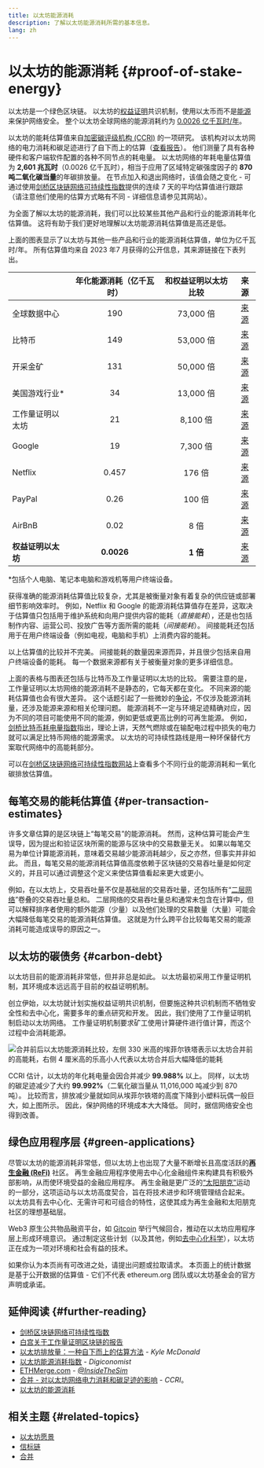 ```yaml
---
title: 以太坊能源消耗
description: 了解以太坊能源消耗所需的基本信息。
lang: zh
---
```


# 以太坊的能源消耗 {#proof-of-stake-energy}

以太坊是一个绿色区块链。 以太坊的[权益证明](/developers/docs/consensus-mechanisms/pos)共识机制，使用以太币而不是[能源](/developers/docs/consensus-mechanisms/pow)来保护网络安全。 整个以太坊全球网络的能源消耗约为 [0.0026 亿千瓦时/年](https://carbon-ratings.com/eth-report-2022)。

以太坊的能耗估算值来自[加密碳评级机构 (CCRI)](https://carbon-ratings.com) 的一项研究。 该机构对以太坊网络的电力消耗和碳足迹进行了自下而上的估算（[查看报告](https://carbon-ratings.com/eth-report-2022)）。 他们测量了具有各种硬件和客户端软件配置的各种不同节点的耗电量。 以太坊网络的年耗电量估算值为 **2,601 兆瓦时**（0.0026 亿千瓦时），相当于应用了区域特定碳强度因子的 **870 吨二氧化碳当量**的年碳排放量。 在节点加入和退出网络时，该值会随之变化 - 可通过使用[剑桥区块链网络可持续性指数](https://ccaf.io/cbnsi/ethereum)提供的连续 7 天的平均估算值进行跟踪（请注意他们使用的估算方式略有不同 - 详细信息请参见其网站）。

为全面了解以太坊的能源消耗，我们可以比较某些其他产品和行业的能源消耗年化估算值。 这将有助于我们更好地理解以太坊能源消耗估算值是高还是低。

<EnergyConsumptionChart />

上面的图表显示了以太坊与其他一些产品和行业的能源消耗估算值，单位为亿千瓦时/年。 所有估算值均来自 2023 年7 月获得的公开信息，其来源链接在下表列出。

|             | 年化能源消耗（亿千瓦时） | 和权益证明以太坊比较 |                                                                                      来源                                                                                       |
|:----------- |:------------:|:----------:|:-----------------------------------------------------------------------------------------------------------------------------------------------------------------------------:|
| 全球数据中心      |     190      |  73,000 倍  |                                    [来源](https://www.iea.org/commentaries/data-centres-and-energy-from-global-headlines-to-local-headaches)                                    |
| 比特币         |     149      |  53,000 倍  |                                                                 [来源](https://ccaf.io/cbnsi/cbeci/comparisons)                                                                 |
| 开采金矿        |     131      |  50,000 倍  |                                                                 [来源](https://ccaf.io/cbnsi/cbeci/comparisons)                                                                 |
| 美国游戏行业\*  |      34      |  13,000 倍  |                 [来源](https://www.researchgate.net/publication/336909520_Toward_Greener_Gaming_Estimating_National_Energy_Use_and_Energy_Efficiency_Potential)                 |
| 工作量证明以太坊    |      21      |  8,100 倍   |                                                                    [来源](https://ccaf.io/cbnsi/ethereum/1)                                                                     |
| Google      |      19      |  7,300 倍   |                                           [来源](https://www.gstatic.com/gumdrop/sustainability/google-2022-environmental-report.pdf)                                           |
| Netflix     |    0.457     |   176 倍    | [来源](https://assets.ctfassets.net/4cd45et68cgf/7B2bKCqkXDfHLadrjrNWD8/e44583e5b288bdf61e8bf3d7f8562884/2021_US_EN_Netflix_EnvironmentalSocialGovernanceReport-2021_Final.pdf) |
| PayPal      |     0.26     |   100 倍    |                                  [来源](https://s202.q4cdn.com/805890769/files/doc_downloads/global-impact/CDP_Climate_Change_PayPal-(1).pdf)                                   |
| AirBnB      |     0.02     |    8 倍     |                               [来源](https://s26.q4cdn.com/656283129/files/doc_downloads/governance_doc_updated/Airbnb-ESG-Factsheet-(Final).pdf)                               |
| **权益证明以太坊** |  **0.0026**  |  **1 倍**   |                                                               [来源](https://carbon-ratings.com/eth-report-2022)                                                                |

\*包括个人电脑、笔记本电脑和游戏机等用户终端设备。

获得准确的能源消耗估算值比较复杂，尤其是被衡量对象有着复杂的供应链或部署细节影响效率时。 例如，Netflix 和 Google 的能源消耗估算值存在差异，这取决于估算值只包括用于维护系统和向用户提供内容的能耗（_直接能耗_），还是也包括制作内容、运营公司、投放广告等方面所需的能耗（_间接能耗_）。 间接能耗还包括用于在用户终端设备（例如电视，电脑和手机）上消费内容的能耗。

以上估算值的比较并不完美。 间接能耗的数量因来源而异，并且很少包括来自用户终端设备的能耗。 每一个数据来源都有关于被衡量对象的更多详细信息。

上面的表格与图表还包括与比特币及工作量证明以太坊的比较。 需要注意的是，工作量证明以太坊网络的能源消耗不是静态的，它每天都在变化。 不同来源的能耗估算值也会有很大差异。 这个话题引起了一些微妙的[争论](https://www.coindesk.com/business/2020/05/19/the-last-word-on-bitcoins-energy-consumption/)，不仅涉及能源消耗量，还涉及能源来源和相关伦理问题。 能源消耗不一定与环境足迹精确对应，因为不同的项目可能使用不同的能源，例如更低或更高比例的可再生能源。 例如，[剑桥比特币耗电量指数](https://ccaf.io/cbnsi/cbeci/comparisons)指出，理论上讲，天然气燃除或在输配电过程中损失的电力就可以满足比特币网络的能源需求。 以太坊的可持续性路线是用一种环保替代方案取代网络中的高能耗部分。

可以在[剑桥区块链网络可持续性指数网站](https://ccaf.io/cbnsi/ethereum)上查看多个不同行业的能源消耗和一氧化碳排放估算值。

## 每笔交易的能耗估算值 {#per-transaction-estimates}

许多文章估算的是区块链上“每笔交易”的能源消耗。 然而，这种估算可能会产生误导，因为提出和验证区块所需的能源与区块中的交易数量无关。 如果以每笔交易为单位计算能源消耗，意味着交易越少能源消耗越少，反之亦然，但事实并非如此。 而且，每笔交易的能源消耗估算值高度依赖于区块链的交易吞吐量是如何定义的，并且可以通过调整这个定义来使估算值看起来更大或更小。

例如，在以太坊上，交易吞吐量不仅是基础层的交易吞吐量，还包括所有“[二层网络](/layer-2/)”卷叠的交易吞吐量总和。 二层网络的交易吞吐量总和通常未包含在计算中，但可以解释排序者使用的额外能源（少量）以及他们处理的交易数量（大量）可能会大幅降低每笔交易的能源消耗估算值。 这就是为什么跨平台比较每笔交易的能源消耗可能造成误导的原因之一。

## 以太坊的碳债务 {#carbon-debt}

以太坊目前的能源消耗非常低，但并非总是如此。 以太坊最初采用工作量证明机制，其环境成本远远高于目前的权益证明机制。

创立伊始，以太坊就计划实施权益证明共识机制，但要施这种共识机制而不牺牲安全性和去中心化，需要多年的重点研究和开发。 因此，我们使用了工作量证明机制启动以太坊网络。 工作量证明机制要求矿工使用计算硬件进行值计算，而这个过程中会消耗能源。

![合并前后以太坊能源消耗比较，左侧 330 米高的埃菲尔铁塔表示以太坊合并前的高能耗，右侧 4 厘米高的乐高小人代表以太坊合并后大幅降低的能耗](energy_consumption_pre_post_merge.png)

CCRI 估计，以太坊的年化耗电量会因合并减少 **99.988%** 以上。 同样，以太坊的碳足迹减少了大约 **99.992%**（二氧化碳当量从 11,016,000 吨减少到 870 吨）。 比较而言，排放减少量就如同从埃菲尔铁塔的高度下降到小塑料玩偶一般巨大，如上图所示。 因此，保护网络的环境成本大大降低。 同时，据信网络安全也得到改善。

## 绿色应用程序层 {#green-applications}

尽管以太坊的能源消耗非常低，但以太坊上也出现了大量不断增长且高度活跃的[**再生金融 (ReFi)**](/refi/) 社区。 再生金融应用程序使用去中心化金融组件来构建具有积极外部影响，从而使环境受益的金融应用程序。 再生金融是更广泛的[“太阳朋克”](https://en.wikipedia.org/wiki/Solarpunk)运动的一部分，这项运动与以太坊高度契合，旨在将技术进步和环境管理结合起来。 以太坊具有去中心化、无需许可和可组合的特性，这使其成为再生金融和太阳朋克社区的理想基础层。

Web3 原生公共物品融资平台，如 [Gitcoin](https://gitcoin.co) 举行气候回合，推动在以太坊应用程序层上形成环境意识。 通过制定这些计划（以及其他，例如[去中心化科学](/desci/)），以太坊正在成为一项对环境和社会有益的技术。

<Alert variant="update">
<AlertEmoji text=":evergreen_tree:" />
<AlertContent>
<AlertDescription>
  如果你认为本页尚有可改进之处，请提出问题或拉取请求。 本页面上的统计数据是基于公开数据的估算值 - 它们不代表 ethereum.org 团队或以太坊基金会的官方声明或承诺。
</AlertDescription>
</AlertContent>
</Alert>

## 延伸阅读 {#further-reading}

- [剑桥区块链网络可持续性指数](https://ccaf.io/cbnsi/ethereum)
- [白宫关于工作量证明区块链的报告](https://www.whitehouse.gov/wp-content/uploads/2022/09/09-2022-Crypto-Assets-and-Climate-Report.pdf)
- [以太坊排放量：一种自下而上的估算方法](https://kylemcdonald.github.io/ethereum-emissions/) - _Kyle McDonald_
- [以太坊能源消耗指数](https://digiconomist.net/ethereum-energy-consumption/) - _Digiconomist_
- [ETHMerge.com](https://ethmerge.com/) - _[@InsideTheSim](https://twitter.com/InsideTheSim)_
- [合并 - 对以太坊网络电力消耗和碳足迹的影响](https://carbon-ratings.com/eth-report-2022) - _CCRI_。
- [以太坊的能源消耗](https://mirror.xyz/jmcook.eth/ODpCLtO4Kq7SCVFbU4He8o8kXs418ZZDTj0lpYlZkR8)

## 相关主题 {#related-topics}

- [以太坊愿景](/roadmap/vision/)
- [信标链](/roadmap/beacon-chain)
- [合并](/roadmap/merge/)
